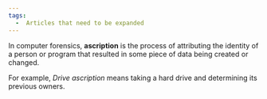 ```yaml
---
tags:
  -  Articles that need to be expanded 
---
```

In computer forensics, **ascription** is the process of attributing the
identity of a person or program that resulted in some piece of data
being created or changed.

For example, *Drive ascription* means taking a hard drive and
determining its previous owners.
